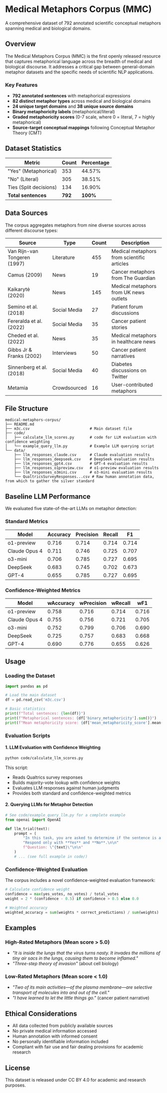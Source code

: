 # Medical Metaphors Corpus (MMC)

A comprehensive dataset of 792 annotated scientific conceptual metaphors spanning medical and biological domains.

## Overview

The Medical Metaphors Corpus (MMC) is the first openly released resource that captures metaphorical language across the breadth of medical and biological discourse. It addresses a critical gap between general-domain metaphor datasets and the specific needs of scientific NLP applications.

### Key Features

- **792 annotated sentences** with metaphorical expressions
- **82 distinct metaphor types** across medical and biological domains
- **24 unique target domains** and **38 unique source domains**
- **Binary metaphoricity labels** (metaphorical/literal)
- **Graded metaphoricity scores** (0-7 scale, where 0 = literal, 7 = highly metaphorical)
- **Source-target conceptual mappings** following Conceptual Metaphor Theory (CMT)

## Dataset Statistics

| Metric | Count | Percentage |
|--------|-------|------------|
| "Yes" (Metaphorical) | 353 | 44.57% |
| "No" (Literal) | 305 | 38.51% |
| Ties (Split decisions) | 134 | 16.90% |
| **Total sentences** | **792** | **100%** |


## Data Sources

The corpus aggregates metaphors from nine diverse sources across different discourse types:

| Source | Type | Count | Description |
|--------|------|-------|-------------|
| Van Rijn-van Tongeren (1997) | Literature | 455 | Medical metaphors from scientific articles |
| Camus (2009) | News | 19 | Cancer metaphors from The Guardian |
| Kaikarytė (2020) | News | 145 | Medical metaphors from UK news outlets |
| Semino et al. (2018) | Social Media | 27 | Patient forum discussions |
| Fereralda et al. (2022) | Social Media | 35 | Cancer patient stories |
| Cheded et al. (2022) | News | 35 | Medical metaphors in healthcare news |
| Gibbs Jr & Franks (2002) | Interviews | 50 | Cancer patient narratives |
| Sinnenberg et al. (2018) | Social Media | 40 | Diabetes discussions on Twitter |
| Metamia | Crowdsourced | 16 | User-contributed metaphors |

## File Structure

```
medical-metaphors-corpus/
├── README.md                          
├── m3c.csv                           # Main dataset file
├── code/
│   ├── calculate_llm_scores.py       # code for LLM evaluation with confidence weighting
│   └── example_query_llm.py          # Example LLM querying script
└── data/
    ├── llm_responses_claude.csv      # Claude evaluation results
    ├── llm_responses_deepseek.csv    # DeepSeek evaluation results
    ├── llm_responses_gpt4.csv        # GPT-4 evaluation results
    ├── llm_responses_o1preview.csv   # o1-preview evaluation results
    ├── llm_responses_o3mini.csv      # o3-mini evaluation results
    └── QualtricsSurveyResponses...csv # Raw human annotation data, from which to gather the silver standard
```


## Baseline LLM Performance

We evaluated five state-of-the-art LLMs on metaphor detection:

### Standard Metrics
| Model | Accuracy | Precision | Recall | F1 |
|-------|----------|-----------|--------|----| 
| o1-preview | 0.716 | 0.714 | 0.714 | 0.714 |
| Claude Opus 4 | 0.711 | 0.746 | 0.725 | 0.707 |
| o3-mini | 0.706 | 0.785 | 0.727 | 0.695 |
| DeepSeek | 0.683 | 0.745 | 0.702 | 0.673 |
| GPT-4 | 0.655 | 0.785 | 0.727 | 0.695 |

### Confidence-Weighted Metrics
| Model | wAccuracy | wPrecision | wRecall | wF1 |
|-------|-----------|------------|---------|-----|
| o1-preview | 0.758 | 0.716 | 0.714 | 0.716 |
| Claude Opus 4 | 0.755 | 0.756 | 0.721 | 0.705 |
| o3-mini | 0.752 | 0.799 | 0.706 | 0.690 |
| DeepSeek | 0.725 | 0.757 | 0.683 | 0.668 |
| GPT-4 | 0.690 | 0.776 | 0.655 | 0.626 |

## Usage

### Loading the Dataset

```python
import pandas as pd

# Load the main dataset
df = pd.read_csv('m3c.csv')

# Basic statistics
print(f"Total sentences: {len(df)}")
print(f"Metaphorical sentences: {df['binary_metaphoricity'].sum()}")
print(f"Mean metaphoricity score: {df['mean_metaphoricity_score'].mean():.2f}")
```

### Evaluation Scripts

#### 1. LLM Evaluation with Confidence Weighting

```bash
python code/calculate_llm_scores.py
```

This script:
- Reads Qualtrics survey responses
- Builds majority-vote lookup with confidence weights
- Evaluates LLM responses against human judgments
- Provides both standard and confidence-weighted metrics

#### 2. Querying LLMs for Metaphor Detection

```python
# See code/example_query_llm.py for a complete example
from openai import OpenAI

def llm_trial(text):
    prompt = (
        "In this task, you are asked to determine if the sentence is a metaphor or not. "
        "Respond only with **Yes** and **No**.\n\n"
        f"Question: \"{text}\"\n\n"
    )
    # ... (see full example in code/)
```

### Confidence-Weighted Evaluation

The corpus includes a novel confidence-weighted evaluation framework:

```python
# Calculate confidence weight
confidence = max(yes_votes, no_votes) / total_votes
weight = 2 * (confidence - 0.5) if confidence > 0.5 else 0.0

# Weighted accuracy
weighted_accuracy = sum(weights * correct_predictions) / sum(weights)
```



## Examples

### High-Rated Metaphors (Mean score > 5.0)
- *"It is inside the lungs that the virus turns nasty. It invades the millions of tiny air sacs in the lungs, causing them to become inflamed."*
- *"Three-step theory of invasion"* (about cell biology)

### Low-Rated Metaphors (Mean score < 1.0)
- *"Two of its main activities—of the plasma membrane—are selective transport of molecules into and out of the cell."*
- *"I have learned to let the little things go."* (cancer patient narrative)



## Ethical Considerations

- All data collected from publicly available sources
- No private medical information accessed
- Human annotation with informed consent
- No personally identifiable information included
- Compliant with fair use and fair dealing provisions for academic research



## License

This dataset is released under CC BY 4.0 for academic and research purposes.


